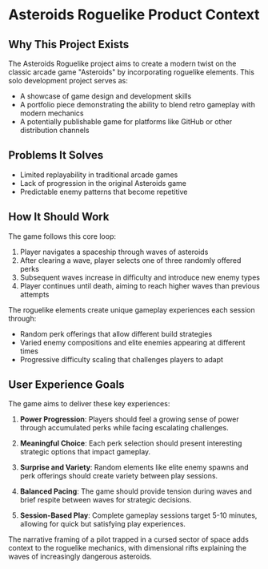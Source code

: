 # Asteroids Roguelike Product Context

## Why This Project Exists

The Asteroids Roguelike project aims to create a modern twist on the classic arcade game "Asteroids" by incorporating roguelike elements. This solo development project serves as:

- A showcase of game design and development skills
- A portfolio piece demonstrating the ability to blend retro gameplay with modern mechanics
- A potentially publishable game for platforms like GitHub or other distribution channels

## Problems It Solves

- Limited replayability in traditional arcade games
- Lack of progression in the original Asteroids game
- Predictable enemy patterns that become repetitive

## How It Should Work

The game follows this core loop:

1. Player navigates a spaceship through waves of asteroids
2. After clearing a wave, player selects one of three randomly offered perks
3. Subsequent waves increase in difficulty and introduce new enemy types
4. Player continues until death, aiming to reach higher waves than previous attempts

The roguelike elements create unique gameplay experiences each session through:

- Random perk offerings that allow different build strategies
- Varied enemy compositions and elite enemies appearing at different times
- Progressive difficulty scaling that challenges players to adapt

## User Experience Goals

The game aims to deliver these key experiences:

1. **Power Progression**: Players should feel a growing sense of power through accumulated perks while facing escalating challenges.

2. **Meaningful Choice**: Each perk selection should present interesting strategic options that impact gameplay.

3. **Surprise and Variety**: Random elements like elite enemy spawns and perk offerings should create variety between play sessions.

4. **Balanced Pacing**: The game should provide tension during waves and brief respite between waves for strategic decisions.

5. **Session-Based Play**: Complete gameplay sessions target 5-10 minutes, allowing for quick but satisfying play experiences.

The narrative framing of a pilot trapped in a cursed sector of space adds context to the roguelike mechanics, with dimensional rifts explaining the waves of increasingly dangerous asteroids.
